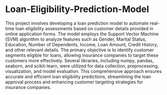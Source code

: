 # Loan-Eligibility-Prediction-Model

This project involves developing a loan prediction model to automate real-time loan eligibility assessments based on customer details provided in online application forms. The model employs the Support Vector Machine (SVM) algorithm to analyze features such as Gender, Marital Status, Education, Number of Dependents, Income, Loan Amount, Credit History, and other relevant details. The primary objective is to identify customer segments eligible for loans, allowing insurance companies to target these customers more effectively. Several libraries, including numpy, pandas, seaborn, and scikit-learn, were utilized for data collection, preprocessing, visualization, and model evaluation. This comprehensive approach ensures accurate and efficient loan eligibility predictions, streamlining the loan approval process and enhancing customer targeting strategies for insurance companies.
